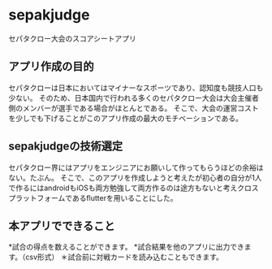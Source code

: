 # sepakjudge

セパタクロー大会のスコアシートアプリ

## アプリ作成の目的
セパタクローは日本においてはマイナーなスポーツであり、認知度も競技人口も少ない。
そのため、日本国内で行われる多くのセパタクロー大会は大会主催者側のメンバーが選手である場合がほとんとである。
そこで、大会の運営コストを少しでも下げることがこのアプリ作成の最大のモチベーションである。

## sepakjudgeの技術選定
セパタクロー界にはアプリをエンジニアにお願いして作ってもらうほどの余裕はない。たぶん。
そこで、このアプリを作成しようと考えたが初心者の自分が1人で作るにはandroidもiOSも両方勉強して両方作るのは途方もないと考えクロスプラットフォームであるflutterを用いることにした。

## 本アプリでできること
*試合の得点を数えることができます。
*試合結果を他のアプリに出力できます。（csv形式）
＊試合前に対戦カードを読み込むこともできます。



